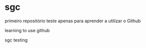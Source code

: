 sgc
===


primeiro repositório teste
apenas para aprender a utilizar o Github


learning to use github

sgc testing
